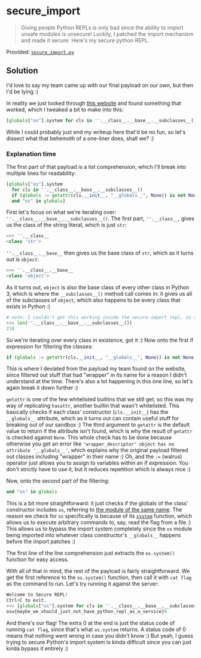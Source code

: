 # secure_import

> Giving people Python REPLs is only bad since the ability to import unsafe modules is unsecure! Luckily, I patched the import mechanism and made it secure.  Here's my secure python REPL.

Provided: [`secure_import.py`](secure_import.py)

## Solution

I'd love to say my team came up with our final payload on our own, but then I'd be lying :)

In reality we just looked through [this website](https://book.hacktricks.xyz/generic-methodologies-and-resources/python/bypass-python-sandboxes) and found something that worked, which I tweaked a bit to make into this:

```python
[globals["os"].system for cls in ''.__class__.__base__.__subclasses__() if (globals := getattr(cls.__init__, "__globals__", None)) is not None and "os" in globals][0]("cat flag")
```

While I could probably just end my writeup here that'd be no fun, so let's dissect what that behemoth of a one-liner does, shall we? :)

### Explanation time

The first part of that payload is a list comprehension, which I'll break into multiple lines for readability:

```python
[globals["os"].system
  for cls in ''.__class__.__base__.__subclasses__() 
  if (globals := getattr(cls.__init__, "__globals__", None)) is not None 
  and "os" in globals]
```

First let's focus on what we're iterating over: `''.__class__.__base__.__subclasses__()`.
The first part, `''.__class__`, gives us the class of the string literal, which is just `str`:

```python
>>> ''.__class__
<class 'str'>
```

`''.__class__.__base__` then gives us the base class of `str`, which as it turns out is `object`:

```python
>>> ''.__class__.__base__
<class 'object'>
```

As it turns out, `object` is also the base class of every other class in Python 3, which is where the `__subclasses__()` method call comes in: it gives us all of the subclasses of `object`, which also happens to be every class that exists in Python :)

```python
# note: I couldn't get this working inside the secure-import repl, so this is just in vanilla Python 3.11.2
>>> len(''.__class__.__base__.__subclasses__())
218
```

So we're iterating over every class in existence, got it :)
Now onto the first if expression for filtering the classes:

```python
if (globals := getattr(cls.__init__, "__globals__", None)) is not None
```

This is where I deviated from the payload my team found on the website, since filtered out stuff that had "wrapper" in its name for a reason I didn't understand at the time.
There's also a lot happening in this one line, so let's again break it down further :)


`getattr` is one of the few whitelisted builtins that we still get, so this was my way of replicating `hasattr`, another builtin that wasn't whitelisted.
This basically checks if each class' constructor (`cls.__init__`) has the `__globals__` attribute, which as it turns out can contain useful stuff for breaking out of our sandbox :)
The third argument to `getattr` is the default value to return if the attribute isn't found, which is why the result of `getattr` is checked against `None`.
This whole check has to be done because otherwise you get an error like `'wrapper_descriptor' object has no attribute '__globals__'`, which explains why the original payload filtered out classes including "wrapper" in their name :)
Oh, and the `:=` (walrus) operator just allows you to assign to variables within an if expression.
You don't strictly have to use it, but it reduces repetition which is always nice :)

Now, onto the second part of the filtering:

```python
and "os" in globals
```

This is a bit more straightforward: it just checks if the globals of the class' constructor includes `os`, referring to [the module of the same name](https://docs.python.org/3/library/os.html).
The reason we check for `os` specifically is because of its [`system`](https://docs.python.org/3/library/os.html#os.system) function, which allows us to execute arbitrary commands to, say, read the flag from a file :)
This allows us to bypass the import system completely since the `os` module being imported into whatever class constructor's `__globals__` happens before the import patches :)

The first line of the line comprehension just extracts the `os.system()` function for easy access.

With all of that in mind, the rest of the payload is fairly straightforward. We get the first reference to the `os.system()` function, then call it with `cat flag` as the command to run.
Let's try running it against the server:

```python
Welcome to Secure REPL!
Ctrl+C to exit.
>>> [globals["os"].system for cls in ''.__class__.__base__.__subclasses__() if (globals := getattr(cls.__init__, "__globals__", None)) is not None and "os" in globals][0]("cat flag")
osu{maybe_we_should_just_not_have_python_repl_as_a_service}0
```

And there's our flag! The extra 0 at the end is just the status code of running `cat flag`, since that's what `os.system` returns.
A status code of 0 means that nothing went wrong in case you didn't know :)
But yeah, I guess trying to secure Python's import system is kinda difficult since you can just kinda bypass it entirely :)
